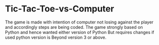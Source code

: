 # Tic-Tac-Toe-vs-Computer

The game is made with intention of computer not losing against the player and accordingly steps are being coded.
The game strongly based on Python and hence wanted either version of Python But requires changes if used python version is Beyond version 3 or above.

